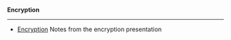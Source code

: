 **Encryption**

-----------

- [Encryption](https://sdlearn.slack.com/files/gisborne/F0547469X/encryption.pdf)  Notes from the encryption presentation 

